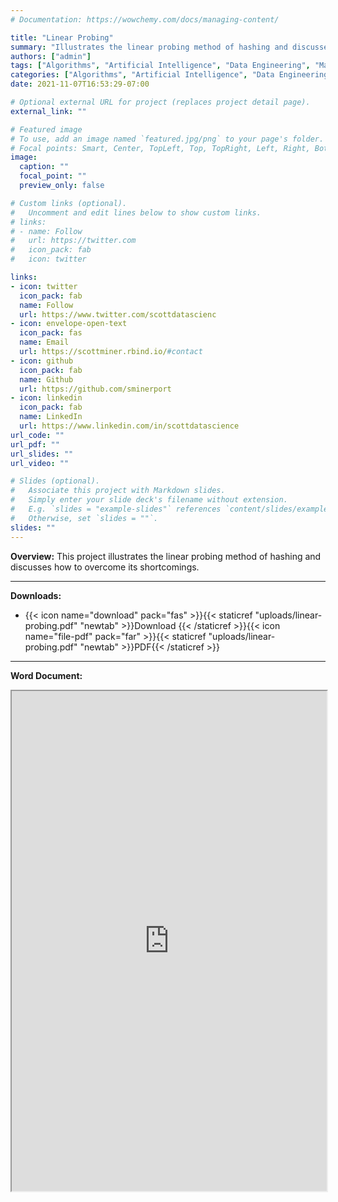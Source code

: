 ```yaml
---
# Documentation: https://wowchemy.com/docs/managing-content/

title: "Linear Probing"
summary: "Illustrates the linear probing method of hashing and discusses how to overcome its shortcomings"
authors: ["admin"]
tags: ["Algorithms", "Artificial Intelligence", "Data Engineering", "Machine Learning", "Software Engineering"]
categories: ["Algorithms", "Artificial Intelligence", "Data Engineering", "Machine Learning", "Software Engineering" ]
date: 2021-11-07T16:53:29-07:00

# Optional external URL for project (replaces project detail page).
external_link: ""

# Featured image
# To use, add an image named `featured.jpg/png` to your page's folder.
# Focal points: Smart, Center, TopLeft, Top, TopRight, Left, Right, BottomLeft, Bottom, BottomRight.
image:
  caption: ""
  focal_point: ""
  preview_only: false

# Custom links (optional).
#   Uncomment and edit lines below to show custom links.
# links:
# - name: Follow
#   url: https://twitter.com
#   icon_pack: fab
#   icon: twitter

links:
- icon: twitter
  icon_pack: fab
  name: Follow
  url: https://www.twitter.com/scottdatascienc
- icon: envelope-open-text
  icon_pack: fas
  name: Email
  url: https://scottminer.rbind.io/#contact
- icon: github
  icon_pack: fab
  name: Github
  url: https://github.com/sminerport
- icon: linkedin
  icon_pack: fab
  name: LinkedIn
  url: https://www.linkedin.com/in/scottdatascience
url_code: ""
url_pdf: ""
url_slides: ""
url_video: ""

# Slides (optional).
#   Associate this project with Markdown slides.
#   Simply enter your slide deck's filename without extension.
#   E.g. `slides = "example-slides"` references `content/slides/example-slides.md`.
#   Otherwise, set `slides = ""`.
slides: ""
---
```

**Overview:** This project illustrates the linear probing method of hashing and discusses how to overcome its shortcomings.
<hr/>

**Downloads:**

<ul>
	<li>{{< icon name="download" pack="fas" >}}{{< staticref "uploads/linear-probing.pdf" "newtab" >}}Download {{< /staticref >}}{{< icon name="file-pdf" pack="far" >}}{{< staticref "uploads/linear-probing.pdf" "newtab" >}}PDF{{< /staticref >}}</li>
</ul>
<hr/>

**Word Document:**

<iframe src="https://onedrive.live.com/embed?cid=5B8EDCFD5CE8D99E&resid=5B8EDCFD5CE8D99E%21246109&authkey=AC1_cQ4vzP18IwU&em=2" width="100%" height="800" frameborder="1" scrolling="yes"></iframe>
